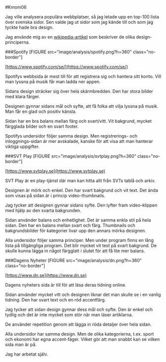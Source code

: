 #Kmom06

Jag ville analysera populära webbplatser, så jag letade upp en top-100 lista över svenska sidor.
Sen valde jag ut sidor som jag kände till och som jag tyckte hade bra design.

Jag använde mig av en [wikipedia-artikel](https://en.wikipedia.org/wiki/Visual_design_elements_and_principles) som beskriver de olika design-principerna.



###Spotify
[FIGURE src="image/analysis/spotify.png?h=360" class="no-border"]

[https://www.spotify.com/se/](https://www.spotify.com/se/)

Spotifys webbsida är mest till för att registrera sig och hantera sitt konto.
Vill man lyssna på musik får man ladda ner appen.

Sidans design sträcker sig över hela skärmbredden. Den har stora bilder med klara färger.

Designen gynnar sidans mål och syfte, att få folka att vilja lyssna på musik. Man får en glad och positiv känsla.

Sidan har en bra balans mellan färg och svart/vitt. Vit bakgrund, mycket färgglada bilder och en svart footer.

Spotifys undersidor följer samma design.
Men registrerings- och inloggnings-sidan är mer avskalade, kanske för att visa att man hanterar viktiga uppgifter.




###SVT Play
[FIGURE src="image/analysis/svtplay.png?h=360" class="no-border"]

[https://www.svtplay.se](https://www.svtplay.se)

SVT Play är en play-tjänst där man kan hitta allt från SVTs tablå och arkiv.

Designen är mörk och enkel. Den har svart bakgrund och vit text. Det ända som visas på sidan är i princip video-thumbnails.

Jag tycker att designen gynnar sidans syfte. Den lyfter fram video-klippen med hjälp av den svarta bakgrunden.

Sidan använder balans och enhetlighet. Det är samma enkla stil på hela sidan. Den har en balans mellan svart och färg.
Thumbnails och bakgrundsbilder för kategorier livar upp den annars mörka designen.

Alla undersidor följer samma principer. Men under program finns en lång lista på tillgängliga program.
Det blir mycket vit text på svart bakgrund. De skulle kunna lägga in något färgglatt i slutet för att få lite mer balans.


###Dagens Nyheter
[FIGURE src="image/analysis/dn.png?h=360" class="no-border"]

[https://www.dn.se](https://www.dn.se)

Dagens nyheters sida är till för att läsa deras tidning online.

Sidan använder mycket vitt och designen liknar det man skulle se i en vanlig tidning. Den har svart text och en röd accentfärg.

Jag tycker att sidan design gynnar dess mål och syfte.
Den är enkel och tydlig och det är inte mycket som stör när man läser artiklarna.

De använder repetition genom att lägga in röda detaljer över hela sidan.

Alla undersidor har samma design. Men de olika kategorierna, t.ex. sport och ekonomi har egna accent-fäger.
Vilket gör att man snabbt kan se vilken sida man är på.




Jag har arbetat själv.
